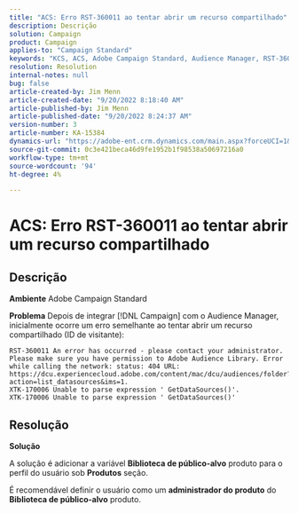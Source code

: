 ```yaml
---
title: "ACS: Erro RST-360011 ao tentar abrir um recurso compartilhado"
description: Descrição
solution: Campaign
product: Campaign
applies-to: "Campaign Standard"
keywords: "KCS, ACS, Adobe Campaign Standard, Audience Manager, RST-360011, erro, abrir recurso compartilhado"
resolution: Resolution
internal-notes: null
bug: false
article-created-by: Jim Menn
article-created-date: "9/20/2022 8:18:40 AM"
article-published-by: Jim Menn
article-published-date: "9/20/2022 8:24:37 AM"
version-number: 3
article-number: KA-15384
dynamics-url: "https://adobe-ent.crm.dynamics.com/main.aspx?forceUCI=1&pagetype=entityrecord&etn=knowledgearticle&id=b3a386d3-bc38-ed11-9db1-0022480866ad"
source-git-commit: 0c3e421beca46d9fe1952b1f98538a50697216a0
workflow-type: tm+mt
source-wordcount: '94'
ht-degree: 4%

---
```


# ACS: Erro RST-360011 ao tentar abrir um recurso compartilhado

## Descrição


<b>Ambiente</b>
Adobe Campaign Standard

<b>Problema</b>
Depois de integrar [!DNL Campaign] com o Audience Manager, inicialmente ocorre um erro semelhante ao tentar abrir um recurso compartilhado (ID de visitante):


```
RST-360011 An error has occurred - please contact your administrator.
Please make sure you have permission to Adobe Audience Library. Error while calling the network: status: 404 URL: https://dcu.experiencecloud.adobe.com/content/mac/dcu/audiences/folder?action=list_datasources&ims=1.
XTK-170006 Unable to parse expression ' GetDataSources()'.
XTK-170006 Unable to parse expression ' GetDataSources()'
```





## Resolução


<b>Solução</b>

A solução é adicionar a variável <b>Biblioteca de público-alvo</b> produto para o perfil do usuário sob <b>Produtos</b> seção.

É recomendável definir o usuário como um <b>administrador do produto</b> do <b>Biblioteca de público-alvo</b> produto.
